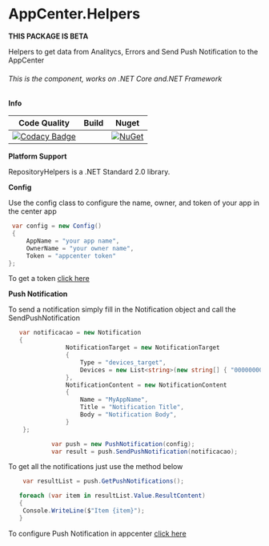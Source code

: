 # AppCenter.Helpers

**THIS PACKAGE IS BETA**

Helpers to get data from Analitycs, Errors and Send Push Notification to the AppCenter

###### This is the component, works on .NET Core and.NET Framework

**Info**

|Code Quality|Build|Nuget|
| ------------------- | ------------------- | :------------------: |
|[![Codacy Badge](https://api.codacy.com/project/badge/Grade/d738c75a567348ee9e02a2ae9f4c4d00)](https://app.codacy.com/app/TBertuzzi/AppCenter.Helpers?utm_source=github.com&utm_medium=referral&utm_content=TBertuzzi/AppCenter.Helpers&utm_campaign=Badge_Grade_Dashboard)||[![NuGet](https://buildstats.info/nuget/AppCenter.Helpers)](https://www.nuget.org/packages/AppCenter.Helpers/)|

**Platform Support**

RepositoryHelpers is a .NET Standard 2.0 library.

**Config**

Use the config class to configure the name, owner, and token of your app in the center app

```csharp
 var config = new Config()
 {
     AppName = "your app name",
     OwnerName = "your owner name",
     Token = "appcenter token"
};
```

To get a token [click here](https://docs.microsoft.com/en-us/appcenter/api-docs/) 

**Push Notification**

To send a notification simply fill in the Notification object and call the SendPushNotification

```csharp
   var notificacao = new Notification
   {
                NotificationTarget = new NotificationTarget
                {
                    Type = "devices_target",
                    Devices = new List<string>(new string[] { "00000000-0000-0000-0000-000000000001" }) //exemplo
                },
                NotificationContent = new NotificationContent
                {
                    Name = "MyAppName",
                    Title = "Notification Title",
                    Body = "Notification Body",
                }
    };

            var push = new PushNotification(config);
            var result = push.SendPushNotification(notificacao);
```


To get all the notifications just use the method below

```csharp
    var resultList = push.GetPushNotifications();

   foreach (var item in resultList.Value.ResultContent)
   {
    Console.WriteLine($"Item {item}");
   }
```

To configure Push Notification in appcenter [click here](https://docs.microsoft.com/en-us/appcenter/push/) 
